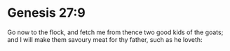 # Genesis 27:9

Go now to the flock, and fetch me from thence two good kids of the goats; and I will make them savoury meat for thy father, such as he loveth: